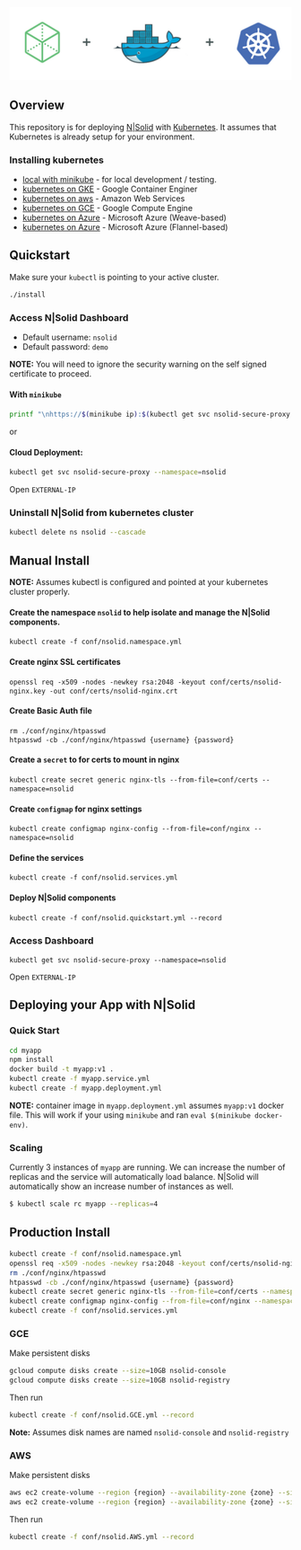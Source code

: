 ![NSolid, Docker, and Kubernetes](docs/images/container-banner.jpg)

## Overview

This repository is for deploying [N|Solid](https://nodesource.com/products/nsolid) with [Kubernetes](http://kubernetes.io/). It assumes that Kubernetes is already setup for your environment.


### Installing kubernetes

* [local with minikube](./docs/install/local.md) - for local development / testing.
* [kubernetes on GKE](./docs/install/GKE.md) - Google Container Enginer
* [kubernetes on aws](http://kubernetes.io/docs/getting-started-guides/aws/) - Amazon Web Services
* [kubernetes on GCE](http://kubernetes.io/docs/getting-started-guides/gce/) - Google Compute Engine
* [kubernetes on Azure](http://kubernetes.io/docs/getting-started-guides/coreos/azure/) - Microsoft Azure (Weave-based)
* [kubernetes on Azure](http://kubernetes.io/docs/getting-started-guides/azure/) - Microsoft Azure (Flannel-based)

## Quickstart

Make sure your `kubectl` is pointing to your active cluster.

```bash
./install
```

### Access N|Solid Dashboard

* Default username: `nsolid`
* Default password: `demo`

**NOTE:** You will need to ignore the security warning on the self signed certificate to proceed.

#### With `minikube`

```bash
printf "\nhttps://$(minikube ip):$(kubectl get svc nsolid-secure-proxy --namespace=nsolid --output='jsonpath={.spec.ports[1].nodePort}')\n"
```

or

#### Cloud Deployment:

```bash
kubectl get svc nsolid-secure-proxy --namespace=nsolid
```

Open `EXTERNAL-IP`


### Uninstall N|Solid from kubernetes cluster

```bash
kubectl delete ns nsolid --cascade
```

## Manual Install

**NOTE:** Assumes kubectl is configured and pointed at your kubernetes cluster properly.

#### Create the namespace `nsolid` to help isolate and manage the N|Solid components.

```
kubectl create -f conf/nsolid.namespace.yml
```

#### Create nginx SSL certificates

```
openssl req -x509 -nodes -newkey rsa:2048 -keyout conf/certs/nsolid-nginx.key -out conf/certs/nsolid-nginx.crt
```

#### Create Basic Auth file

```
rm ./conf/nginx/htpasswd
htpasswd -cb ./conf/nginx/htpasswd {username} {password}
```

#### Create a `secret` to for certs to mount in nginx

```
kubectl create secret generic nginx-tls --from-file=conf/certs --namespace=nsolid
```

#### Create `configmap` for nginx settings
```
kubectl create configmap nginx-config --from-file=conf/nginx --namespace=nsolid
```

#### Define the services

```
kubectl create -f conf/nsolid.services.yml
```

#### Deploy N|Solid components

```
kubectl create -f conf/nsolid.quickstart.yml --record
```

### Access Dashboard

```
kubectl get svc nsolid-secure-proxy --namespace=nsolid
```

Open `EXTERNAL-IP`


## Deploying your App with N|Solid

### Quick Start

```bash
cd myapp
npm install
docker build -t myapp:v1 .
kubectl create -f myapp.service.yml
kubectl create -f myapp.deployment.yml
```

**NOTE:** container image in `myapp.deployment.yml` assumes `myapp:v1` docker file. This will work if your using `minikube` and ran `eval $(minikube docker-env)`.

### Scaling

Currently 3 instances of `myapp` are running. We can increase the number of replicas and the service will automatically load balance. N|Solid will automatically show an increase number of instances as well.

```bash
$ kubectl scale rc myapp --replicas=4
```

## Production Install

```bash
kubectl create -f conf/nsolid.namespace.yml
openssl req -x509 -nodes -newkey rsa:2048 -keyout conf/certs/nsolid-nginx.key -out conf/certs/nsolid-nginx.crt
rm ./conf/nginx/htpasswd
htpasswd -cb ./conf/nginx/htpasswd {username} {password}
kubectl create secret generic nginx-tls --from-file=conf/certs --namespace=nsolid
kubectl create configmap nginx-config --from-file=conf/nginx --namespace=nsolid
kubectl create -f conf/nsolid.services.yml
```

### GCE

Make persistent disks

```bash
gcloud compute disks create --size=10GB nsolid-console
gcloud compute disks create --size=10GB nsolid-registry
```

Then run

```bash
kubectl create -f conf/nsolid.GCE.yml --record
```

**Note:** Assumes disk names are named `nsolid-console` and `nsolid-registry`

### AWS

Make persistent disks

```bash
aws ec2 create-volume --region {region} --availability-zone {zone} --size 10 --volume-type gp2
aws ec2 create-volume --region {region} --availability-zone {zone} --size 10 --volume-type gp2
```

Then run

```bash
kubectl create -f conf/nsolid.AWS.yml --record
```
